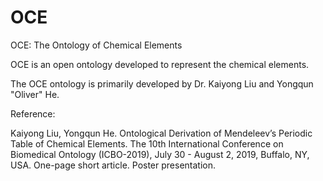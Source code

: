 # OCE
OCE: The Ontology of Chemical Elements

OCE is an open ontology developed to represent the chemical elements. 

The OCE ontology is primarily developed by Dr. Kaiyong Liu and Yongqun "Oliver" He. 

Reference:

Kaiyong Liu, Yongqun He. Ontological Derivation of Mendeleev’s Periodic Table of Chemical Elements. The 10th International Conference on Biomedical Ontology (ICBO-2019), July 30 - August 2, 2019, Buffalo, NY, USA. One-page short article. Poster presentation. 

